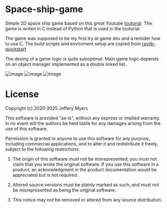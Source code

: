 # Space-ship-game
Simple 2D space ship game based on this great Youtube [toutorial](https://www.youtube.com/watch?v=UoAsDlUwjy0&t=5343s).
The game is writen in C instead of Python that is used in the toutorial.

The game was supposed to be my first try at game dev and a remider how to use C.
The build scripts and enviroment setup are copied from [raylib-quickstart](https://github.com/raylib-extras/raylib-quickstart)

The desing of a game logic is quite suboptimal.
Main game logic depends on an object manager implemented as a double linked list.

![image](https://github.com/user-attachments/assets/6d477ed3-d1a1-4e03-a88e-9812efadd15a)
![image](https://github.com/user-attachments/assets/6596d5dc-8e8b-471d-af57-adc39e72f670)
![image](https://github.com/user-attachments/assets/0011a8ce-13f3-487f-870b-7310d1ecda82)


# License
Copyright (c) 2020-2025 Jeffery Myers

This software is provided "as-is", without any express or implied warranty. In no event 
will the authors be held liable for any damages arising from the use of this software.

Permission is granted to anyone to use this software for any purpose, including commercial 
applications, and to alter it and redistribute it freely, subject to the following restrictions:

  1. The origin of this software must not be misrepresented; you must not claim that you 
  wrote the original software. If you use this software in a product, an acknowledgment 
  in the product documentation would be appreciated but is not required.

  2. Altered source versions must be plainly marked as such, and must not be misrepresented
  as being the original software.

  3. This notice may not be removed or altered from any source distribution.
